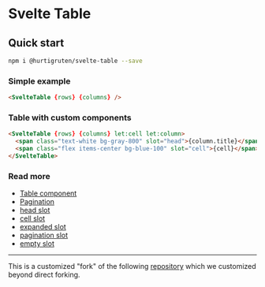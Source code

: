 # Svelte Table

## Quick start

```bash
npm i @hurtigruten/svelte-table --save
```

### Simple example

```html
<SvelteTable {rows} {columns} />
```

### Table with custom components

```html
<SvelteTable {rows} {columns} let:cell let:column>
  <span class="text-white bg-gray-800" slot="head">{column.title}</span>
  <span class="flex items-center bg-blue-100" slot="cell">{cell}</span>
</SvelteTable>
```

### Read more

- [Table component](docs/Table.md)
- [Pagination](docs/Pagination.md)
- [head slot](./Slot-head.md)
- [cell slot](./Slot-cell.md)
- [expanded slot](./Slot-expanded.md)
- [pagination slot](./Slot-pagination.md)
- [empty slot](./Slot-empty.md)

---

This is a customized "fork" of the following [repository](https://github.com/dasDaniel/svelte-table) which we customized beyond direct forking.

